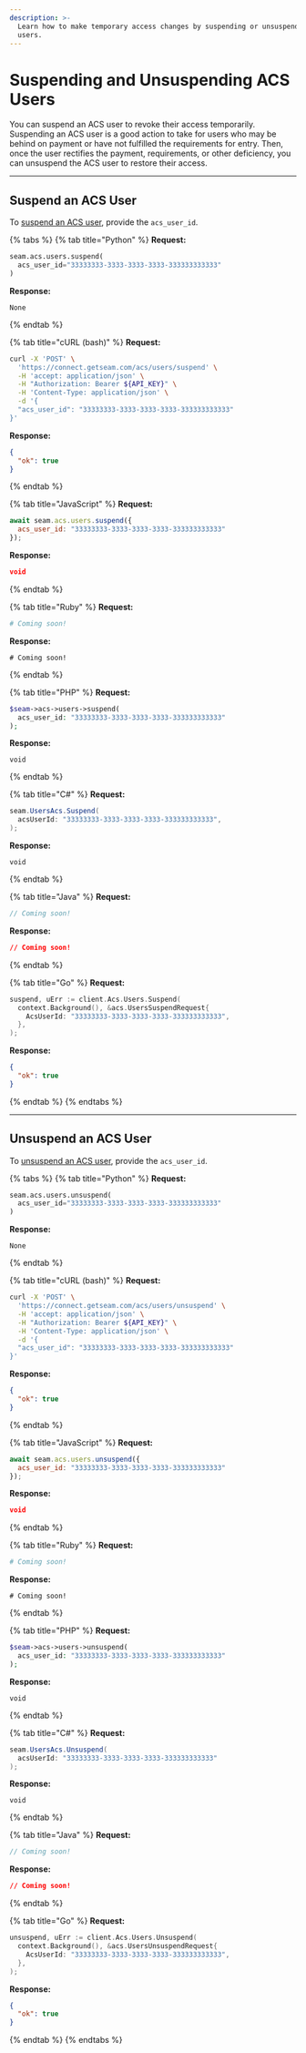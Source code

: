```yaml
---
description: >-
  Learn how to make temporary access changes by suspending or unsuspending ACS
  users.
---
```


# Suspending and Unsuspending ACS Users

You can suspend an ACS user to revoke their access temporarily. Suspending an ACS user is a good action to take for users who may be behind on payment or have not fulfilled the requirements for entry. Then, once the user rectifies the payment, requirements, or other deficiency, you can unsuspend the ACS user to restore their access.

***

## Suspend an ACS User

To [suspend an ACS user](../../api/acs/users/suspend.md), provide the `acs_user_id`.

{% tabs %}
{% tab title="Python" %}
**Request:**

```python
seam.acs.users.suspend(
  acs_user_id="33333333-3333-3333-3333-333333333333"
)
```

**Response:**

```
None
```
{% endtab %}

{% tab title="cURL (bash)" %}
**Request:**

```bash
curl -X 'POST' \
  'https://connect.getseam.com/acs/users/suspend' \
  -H 'accept: application/json' \
  -H "Authorization: Bearer ${API_KEY}" \
  -H 'Content-Type: application/json' \
  -d '{
  "acs_user_id": "33333333-3333-3333-3333-333333333333"
}'
```

**Response:**

```json
{
  "ok": true
}
```
{% endtab %}

{% tab title="JavaScript" %}
**Request:**

```javascript
await seam.acs.users.suspend({
  acs_user_id: "33333333-3333-3333-3333-333333333333"
});
```

**Response:**

```json
void
```
{% endtab %}

{% tab title="Ruby" %}
**Request:**

```ruby
# Coming soon!
```

**Response:**

```
# Coming soon!
```
{% endtab %}

{% tab title="PHP" %}
**Request:**

```php
$seam->acs->users->suspend(
  acs_user_id: "33333333-3333-3333-3333-333333333333"
);
```

**Response:**

```
void
```
{% endtab %}

{% tab title="C#" %}
**Request:**

```csharp
seam.UsersAcs.Suspend(
  acsUserId: "33333333-3333-3333-3333-333333333333",
);
```

**Response:**

```
void
```
{% endtab %}

{% tab title="Java" %}
**Request:**

```java
// Coming soon!
```

**Response:**

```json
// Coming soon!
```
{% endtab %}

{% tab title="Go" %}
**Request:**

```go
suspend, uErr := client.Acs.Users.Suspend(
  context.Background(), &acs.UsersSuspendRequest{
    AcsUserId: "33333333-3333-3333-3333-333333333333",
  },
);
```

**Response:**

```json
{
  "ok": true
}
```
{% endtab %}
{% endtabs %}

***

## Unsuspend an ACS User

To [unsuspend an ACS user](../../api/acs/users/unsuspend.md), provide the `acs_user_id`.

{% tabs %}
{% tab title="Python" %}
**Request:**

```python
seam.acs.users.unsuspend(
  acs_user_id="33333333-3333-3333-3333-333333333333"
)
```

**Response:**

```
None
```
{% endtab %}

{% tab title="cURL (bash)" %}
**Request:**

```bash
curl -X 'POST' \
  'https://connect.getseam.com/acs/users/unsuspend' \
  -H 'accept: application/json' \
  -H "Authorization: Bearer ${API_KEY}" \
  -H 'Content-Type: application/json' \
  -d '{
  "acs_user_id": "33333333-3333-3333-3333-333333333333"
}'
```

**Response:**

```json
{
  "ok": true
}
```
{% endtab %}

{% tab title="JavaScript" %}
**Request:**

```javascript
await seam.acs.users.unsuspend({
  acs_user_id: "33333333-3333-3333-3333-333333333333"
});
```

**Response:**

```json
void
```
{% endtab %}

{% tab title="Ruby" %}
**Request:**

```ruby
# Coming soon!
```

**Response:**

```
# Coming soon!
```
{% endtab %}

{% tab title="PHP" %}
**Request:**

```php
$seam->acs->users->unsuspend(
  acs_user_id: "33333333-3333-3333-3333-333333333333"
);
```

**Response:**

```
void
```
{% endtab %}

{% tab title="C#" %}
**Request:**

```csharp
seam.UsersAcs.Unsuspend(
  acsUserId: "33333333-3333-3333-3333-333333333333"
);
```

**Response:**

```
void
```
{% endtab %}

{% tab title="Java" %}
**Request:**

```java
// Coming soon!
```

**Response:**

```json
// Coming soon!
```
{% endtab %}

{% tab title="Go" %}
**Request:**

```go
unsuspend, uErr := client.Acs.Users.Unsuspend(
  context.Background(), &acs.UsersUnsuspendRequest{
    AcsUserId: "33333333-3333-3333-3333-333333333333",
  },
);
```

**Response:**

```json
{
  "ok": true
}
```
{% endtab %}
{% endtabs %}

